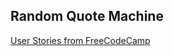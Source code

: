 ## Random Quote Machine
[User Stories from FreeCodeCamp](https://www.freecodecamp.org/challenges/build-a-random-quote-machine)
